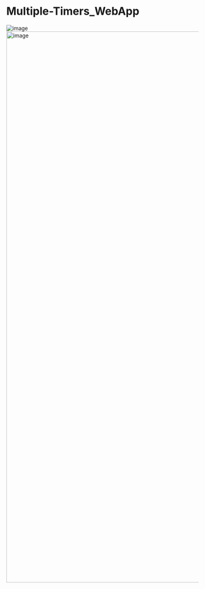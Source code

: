 # Multiple-Timers_WebApp

![image](https://user-images.githubusercontent.com/97080055/200058591-025176b2-251d-4fa8-86c2-a3c730e4dff9.png)
<img width="1440" alt="image" src="https://user-images.githubusercontent.com/97080055/200058426-7d971a1e-081e-438e-891c-8407c4ff19ba.png">
